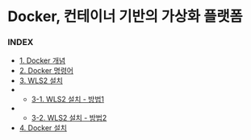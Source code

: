 # Docker, 컨테이너 기반의 가상화 플랫폼


### INDEX
- [1. Docker 개념         ][link-docker10]
- [2. Docker 명령어       ][link-docker20]
- [3. WLS2 설치           ][link-docker32]
- - [3-1. WLS2 설치 - 방법1    ][link-docker31]
- - [3-2. WLS2 설치 - 방법2    ][link-docker32]
- [4. Docker 설치         ][link-docker40]

[link-docker10]: ./D10_Docker개념.md
[link-docker20]: ./D20_Docker명령어.md
[link-docker31]: ./D31_WSL2설치.md
[link-docker32]: ./D32_WSL2설치.md
[link-docker40]: ./D40_Docker설치.md


